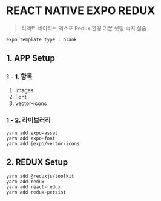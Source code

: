 # REACT NATIVE EXPO REDUX

> 리액트 네이티브 엑스포 Redux 환경 기본 셋팅 숙지 실습

```
expo template type : blank
```

## 1. APP Setup

### 1 - 1. 항목

1. Images
2. Font
3. vector-icons

### 1 - 2. 라이브러리

```
yarn add expo-asset
yarn add expo-font
yarn add @expo/vector-icons
```

## 2. REDUX Setup

```
yarn add @reduxjs/toolkit
yarn add redux
yarn add react-redux
yarn add redux-persist
```
